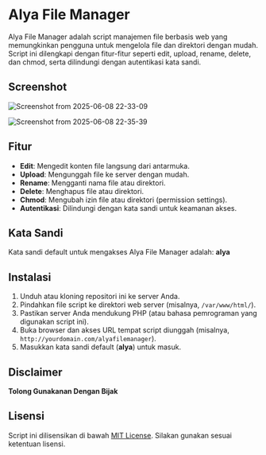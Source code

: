 # Alya File Manager

Alya File Manager adalah script manajemen file berbasis web yang memungkinkan pengguna untuk mengelola file dan direktori dengan mudah. Script ini dilengkapi dengan fitur-fitur seperti edit, upload, rename, delete, dan chmod, serta dilindungi dengan autentikasi kata sandi.

## Screenshot
![Screenshot from 2025-06-08 22-33-09](https://github.com/user-attachments/assets/4b094ba9-122f-44a6-99d5-149c9a0369fb)

![Screenshot from 2025-06-08 22-35-39](https://github.com/user-attachments/assets/8750a4dd-ce11-42ba-a8c7-10eaf35a752a)

## Fitur
- **Edit**: Mengedit konten file langsung dari antarmuka.
- **Upload**: Mengunggah file ke server dengan mudah.
- **Rename**: Mengganti nama file atau direktori.
- **Delete**: Menghapus file atau direktori.
- **Chmod**: Mengubah izin file atau direktori (permission settings).
- **Autentikasi**: Dilindungi dengan kata sandi untuk keamanan akses.

## Kata Sandi
Kata sandi default untuk mengakses Alya File Manager adalah: **alya**

## Instalasi
1. Unduh atau kloning repositori ini ke server Anda.
2. Pindahkan file script ke direktori web server (misalnya, `/var/www/html/`).
3. Pastikan server Anda mendukung PHP (atau bahasa pemrograman yang digunakan script ini).
4. Buka browser dan akses URL tempat script diunggah (misalnya, `http://yourdomain.com/alyafilemanager`).
5. Masukkan kata sandi default (**alya**) untuk masuk.

## Disclaimer
**Tolong Gunakanan Dengan Bijak**

## Lisensi
Script ini dilisensikan di bawah [MIT License](LICENSE). Silakan gunakan sesuai ketentuan lisensi.
